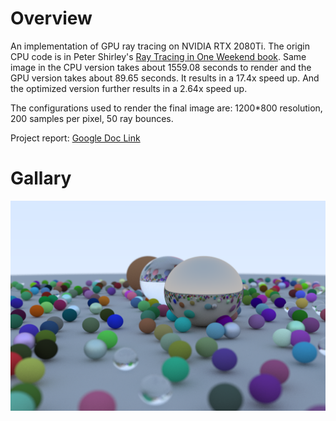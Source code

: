 # Overview
An implementation of GPU ray tracing on NVIDIA RTX 2080Ti. The origin CPU code is in Peter Shirley's
[Ray Tracing in One Weekend book](https://raytracing.github.io/books/RayTracingInOneWeekend.html).
Same image in the CPU version takes about 1559.08 seconds to render and the GPU version takes about 89.65 seconds. 
It results in a 17.4x speed up. And the optimized version further results in a 2.64x speed up.  
  
The configurations used to render the final image are: 1200*800 resolution, 200 samples per pixel, 50 ray bounces.
  
Project report: [Google Doc Link](https://docs.google.com/document/d/1Vn1uWVYVuFz_-aaSXAt4Z4GZcK2T2EoMx00ITAH-ADI/edit)

# Gallary 
![alt text](https://github.com/guiqi134/CS6235_GPU_RayTracing/blob/master/oneWeekendScene_Cuda.png?raw=true)
